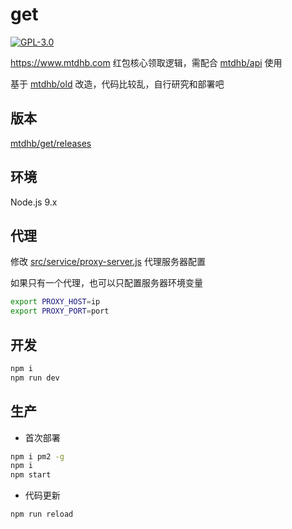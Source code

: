 # get

[![GPL-3.0](https://img.shields.io/badge/license-GPL--3.0-blue.svg)](LICENSE)

https://www.mtdhb.com 红包核心领取逻辑，需配合 [mtdhb/api](https://github.com/mtdhb/api) 使用

基于 [mtdhb/old](https://github.com/mtdhb/old) 改造，代码比较乱，自行研究和部署吧

## 版本

[mtdhb/get/releases](https://github.com/mtdhb/get/releases)

## 环境

Node.js 9.x

## 代理

修改 [src/service/proxy-server.js](src/service/proxy-server.js) 代理服务器配置

如果只有一个代理，也可以只配置服务器环境变量

```bash
export PROXY_HOST=ip
export PROXY_PORT=port
```

## 开发

```bash
npm i
npm run dev
```

## 生产

* 首次部署

```bash
npm i pm2 -g
npm i
npm start
```

* 代码更新

```bash
npm run reload
```
